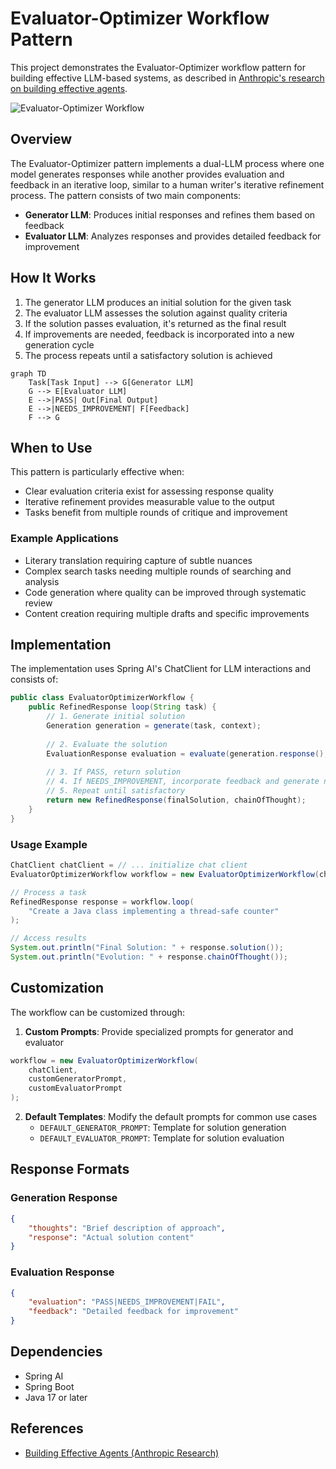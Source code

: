 # Evaluator-Optimizer Workflow Pattern

This project demonstrates the Evaluator-Optimizer workflow pattern for building effective LLM-based systems, as described in [Anthropic's research on building effective agents](https://www.anthropic.com/research/building-effective-agents).

![Evaluator-Optimizer Workflow](https://www.anthropic.com/_next/image?url=https%3A%2F%2Fwww-cdn.anthropic.com%2Fimages%2F4zrzovbb%2Fwebsite%2F14f51e6406ccb29e695da48b17017e899a6119c7-2401x1000.png&w=3840&q=75)

## Overview

The Evaluator-Optimizer pattern implements a dual-LLM process where one model generates responses while another provides evaluation and feedback in an iterative loop, similar to a human writer's iterative refinement process. The pattern consists of two main components:

- **Generator LLM**: Produces initial responses and refines them based on feedback
- **Evaluator LLM**: Analyzes responses and provides detailed feedback for improvement

## How It Works

1. The generator LLM produces an initial solution for the given task
2. The evaluator LLM assesses the solution against quality criteria
3. If the solution passes evaluation, it's returned as the final result
4. If improvements are needed, feedback is incorporated into a new generation cycle
5. The process repeats until a satisfactory solution is achieved

```mermaid
graph TD
    Task[Task Input] --> G[Generator LLM]
    G --> E[Evaluator LLM]
    E -->|PASS| Out[Final Output]
    E -->|NEEDS_IMPROVEMENT| F[Feedback]
    F --> G
```

## When to Use

This pattern is particularly effective when:

- Clear evaluation criteria exist for assessing response quality
- Iterative refinement provides measurable value to the output
- Tasks benefit from multiple rounds of critique and improvement

### Example Applications

- Literary translation requiring capture of subtle nuances
- Complex search tasks needing multiple rounds of searching and analysis
- Code generation where quality can be improved through systematic review
- Content creation requiring multiple drafts and specific improvements

## Implementation

The implementation uses Spring AI's ChatClient for LLM interactions and consists of:

```java
public class EvaluatorOptimizerWorkflow {
    public RefinedResponse loop(String task) {
        // 1. Generate initial solution
        Generation generation = generate(task, context);
        
        // 2. Evaluate the solution
        EvaluationResponse evaluation = evaluate(generation.response(), task);
        
        // 3. If PASS, return solution
        // 4. If NEEDS_IMPROVEMENT, incorporate feedback and generate new solution
        // 5. Repeat until satisfactory
        return new RefinedResponse(finalSolution, chainOfThought);
    }
}
```

### Usage Example

```java
ChatClient chatClient = // ... initialize chat client
EvaluatorOptimizerWorkflow workflow = new EvaluatorOptimizerWorkflow(chatClient);

// Process a task
RefinedResponse response = workflow.loop(
    "Create a Java class implementing a thread-safe counter"
);

// Access results
System.out.println("Final Solution: " + response.solution());
System.out.println("Evolution: " + response.chainOfThought());
```

## Customization

The workflow can be customized through:

1. **Custom Prompts**: Provide specialized prompts for generator and evaluator
```java
workflow = new EvaluatorOptimizerWorkflow(
    chatClient,
    customGeneratorPrompt,
    customEvaluatorPrompt
);
```

2. **Default Templates**: Modify the default prompts for common use cases
   - `DEFAULT_GENERATOR_PROMPT`: Template for solution generation
   - `DEFAULT_EVALUATOR_PROMPT`: Template for solution evaluation

## Response Formats

### Generation Response
```json
{
    "thoughts": "Brief description of approach",
    "response": "Actual solution content"
}
```

### Evaluation Response
```json
{
    "evaluation": "PASS|NEEDS_IMPROVEMENT|FAIL",
    "feedback": "Detailed feedback for improvement"
}
```

## Dependencies

- Spring AI
- Spring Boot
- Java 17 or later

## References

- [Building Effective Agents (Anthropic Research)](https://www.anthropic.com/research/building-effective-agents)
